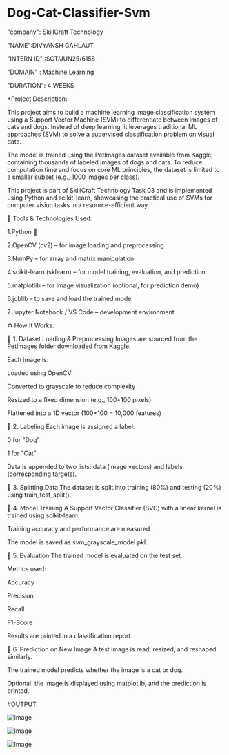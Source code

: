 # Dog-Cat-Classifier-Svm

"company": SkillCraft Technology

"NAME":DIVYANSH GAHLAUT

"INTERN ID" :SCT/JUN25/6158

"DOMAIN" :  Machine Learning

"DURATION": 4 WEEKS

*Project Description:

This project aims to build a machine learning image classification system using a Support Vector Machine (SVM) to differentiate between images of cats and dogs. Instead of deep learning, it leverages traditional ML approaches (SVM) to solve a supervised classification problem on visual data.

The model is trained using the PetImages dataset available from Kaggle, containing thousands of labeled images of dogs and cats. To reduce computation time and focus on core ML principles, the dataset is limited to a smaller subset (e.g., 1000 images per class).

This project is part of SkillCraft Technology Task 03 and is implemented using Python and scikit-learn, showcasing the practical use of SVMs for computer vision tasks in a resource-efficient way

🧰 Tools & Technologies Used:

1.Python 🐍

2.OpenCV (cv2) – for image loading and preprocessing

3.NumPy – for array and matrix manipulation

4.scikit-learn (sklearn) – for model training, evaluation, and prediction

5.matplotlib – for image visualization (optional, for prediction demo)

6.joblib – to save and load the trained model

7.Jupyter Notebook / VS Code – development environment

⚙️ How It Works:

🔹 1. Dataset Loading & Preprocessing
Images are sourced from the PetImages folder downloaded from Kaggle.

Each image is:

Loaded using OpenCV

Converted to grayscale to reduce complexity

Resized to a fixed dimension (e.g., 100×100 pixels)

Flattened into a 1D vector (100×100 = 10,000 features)

🔹 2. Labeling
Each image is assigned a label:

0 for "Dog"

1 for "Cat"

Data is appended to two lists: data (image vectors) and labels (corresponding targets).

🔹 3. Splitting Data
The dataset is split into training (80%) and testing (20%) using train_test_split().

🔹 4. Model Training
A Support Vector Classifier (SVC) with a linear kernel is trained using scikit-learn.

Training accuracy and performance are measured.

The model is saved as svm_grayscale_model.pkl.

🔹 5. Evaluation
The trained model is evaluated on the test set.

Metrics used:

Accuracy

Precision

Recall

F1-Score

Results are printed in a classification report.

🔹 6. Prediction on New Image
A test image is read, resized, and reshaped similarly.

The trained model predicts whether the image is a cat or dog.

Optional: the image is displayed using matplotlib, and the prediction is printed.

#OUTPUT:

![Image](https://github.com/user-attachments/assets/c2d7aa0d-cabc-4342-a146-2a856a1cc91e)

![Image](https://github.com/user-attachments/assets/bfa4a10d-7f2d-4efa-abc1-ac396f31b5ec)


![Image](https://github.com/user-attachments/assets/e7ecc1f3-afa8-4848-8c15-b708645ea708)





